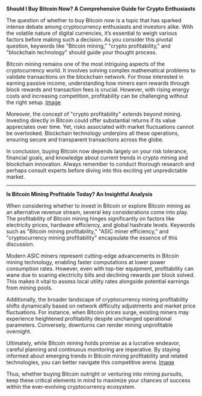 **Should I Buy Bitcoin Now? A Comprehensive Guide for Crypto Enthusiasts**

The question of whether to buy Bitcoin now is a topic that has sparked intense debate among cryptocurrency enthusiasts and investors alike. With the volatile nature of digital currencies, it’s essential to weigh various factors before making such a decision. As you consider this pivotal question, keywords like "Bitcoin mining," "crypto profitability," and "blockchain technology" should guide your thought process.

Bitcoin mining remains one of the most intriguing aspects of the cryptocurrency world. It involves solving complex mathematical problems to validate transactions on the blockchain network. For those interested in earning passive income, understanding how miners earn rewards through block rewards and transaction fees is crucial. However, with rising energy costs and increasing competition, profitability can be challenging without the right setup. [Image](https://github.com/user-attachments/assets/b6e7b7a2-655e-4d44-8baa-20c566a3cb65)

Moreover, the concept of "crypto profitability" extends beyond mining. Investing directly in Bitcoin could offer substantial returns if its value appreciates over time. Yet, risks associated with market fluctuations cannot be overlooked. Blockchain technology underpins all these operations, ensuring secure and transparent transactions across the globe.

In conclusion, buying Bitcoin now depends largely on your risk tolerance, financial goals, and knowledge about current trends in crypto mining and blockchain innovation. Always remember to conduct thorough research and perhaps consult experts before diving into this exciting yet unpredictable market.

---

**Is Bitcoin Mining Profitable Today? An Insightful Analysis**

When considering whether to invest in Bitcoin or explore Bitcoin mining as an alternative revenue stream, several key considerations come into play. The profitability of Bitcoin mining hinges significantly on factors like electricity prices, hardware efficiency, and global hashrate levels. Keywords such as "Bitcoin mining profitability," "ASIC miner efficiency," and "cryptocurrency mining profitability" encapsulate the essence of this discussion.

Modern ASIC miners represent cutting-edge advancements in Bitcoin mining technology, enabling faster computations at lower power consumption rates. However, even with top-tier equipment, profitability can wane due to soaring electricity bills and declining rewards per block solved. This makes it vital to assess local utility rates alongside potential earnings from mining pools.

Additionally, the broader landscape of cryptocurrency mining profitability shifts dynamically based on network difficulty adjustments and market price fluctuations. For instance, when Bitcoin prices surge, existing miners may experience heightened profitability despite unchanged operational parameters. Conversely, downturns can render mining unprofitable overnight.

Ultimately, while Bitcoin mining holds promise as a lucrative endeavor, careful planning and continuous monitoring are imperative. By staying informed about emerging trends in Bitcoin mining profitability and related technologies, you can better navigate this competitive arena. [Image](https://github.com/user-attachments/assets/b6e7b7a2-655e-4d44-8baa-20c566a3cb65)

Thus, whether buying Bitcoin outright or venturing into mining pursuits, keep these critical elements in mind to maximize your chances of success within the ever-evolving cryptocurrency ecosystem.